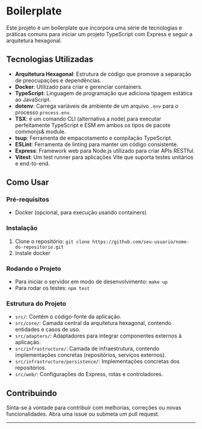 Boilerplate
===========

Este projeto é um boilerplate que incorpora uma série de tecnologias e práticas comuns para iniciar um projeto TypeScript com Express e seguir a arquitetura hexagonal.

Tecnologias Utilizadas
----------------------

*   **Arquitetura Hexagonal**: Estrutura de código que promove a separação de preocupações e dependências.
*   **Docker**: Utilizado para criar e gerenciar containers.
*   **TypeScript**: Linguagem de programação que adiciona tipagem estática ao JavaScript.
*   **dotenv**: Carrega variáveis de ambiente de um arquivo `.env` para o processo `process.env`.
*   **TSX**: é um comando CLI (alternativa a node) para executar perfeitamente TypeScript e ESM em ambos os tipos de pacote commonjs& module.
*   **tsup**: Ferramenta de empacotamento e compilação TypeScript.
*   **ESLint**: Ferramenta de linting para manter um código consistente.
*   **Express**: Framework web para Node.js utilizado para criar APIs RESTful.
*   **Vitest**: Um test runner para aplicações Vite que suporta testes unitários e end-to-end.

Como Usar
---------

### Pré-requisitos

*   Docker (opcional, para execução usando containers)

### Instalação

1.  Clone o repositório: `git clone https://github.com/seu-usuario/nome-do-repositorio.git`
2.  Instale docker

### Rodando o Projeto

*   Para iniciar o servidor em modo de desenvolvimento: `make up`
*   Para rodar os testes: `npm test`

### Estrutura do Projeto

*   `src/`: Contém o código-fonte da aplicação.
*   `src/core/`: Camada central da arquitetura hexagonal, contendo entidades e casos de uso.
*   `src/adapters/`: Adaptadores para integrar componentes externos à aplicação.
*   `src/infrastructure/`: Camada de infraestrutura, contendo implementações concretas (repositórios, serviços externos).
*   `src/infrastructure/persistence/`: Implementações concretas dos repositórios.
*   `src/web/`: Configurações do Express, rotas e controladores.

Contribuindo
------------

Sinta-se à vontade para contribuir com melhorias, correções ou novas funcionalidades. Abra uma issue ou submeta um pull request.


* * *